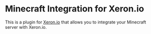 # Minecraft Integration for Xeron.io
This is a plugin for [Xeron.io](https://xeron.io) that allows you to integrate your Minecraft server with Xeron.io.